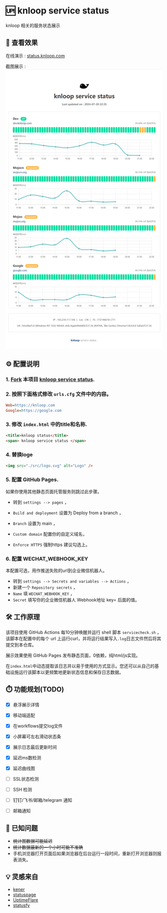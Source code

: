 # 🆙 knloop service status

knloop 相关的服务状态展示

## 👀 查看效果

在线演示 : [status.knloop.com](https://status.knloop.com)


截图展示 :
![截图展示](public/20240720224751.png)

## ⚙️ 配置说明

### 1. [Fork](https://github.com/shadowqcom/knloop-service-status/fork) 本项目 [knloop service status](https://github.com/shadowqcom/knloop-service-status/fork).
### 2. 按照下面格式修改 `urls.cfg` 文件中的内容。  
  
```cfg
Web=https://knloop.com
Google=https://google.com
```

### 3. 修改 `index.html` 中的title和名称.

```html
<title>knloop status</title>
<span> knloop service status </span>
```
### 4. 替换loge
```html
<img src="./src/logo.svg" alt="Logo" />
```

### 5. 配置 GitHub Pages.

如果你使用其他静态页面托管服务则跳过此步骤。  

- 转到 `settings --> pages` ，

- `Build and deployment`  设置为 Deploy from a branch ，

- `Branch`  设置为 main ，

- `Custom domain`  配置你的自定义域名，

- `Enforce HTTPS`  强制https 建议勾选上。

### 6. 配置 WECHAT_WEBHOOK_KEY

本配置可选，用作推送失败的url到企业微信机器人。
- 转到 `settings --> Secrets and variables --> Actions` ，
- 新建一个 `Repository secrets` ，
- `Name` 填 `WECHAT_WEBHOOK_KEY` ，
- `Secret` 填写你的企业微信机器人 Webhook地址 key= 后面的值。


## 🛠️ 工作原理

该项目使用 GitHub Actions 每10分钟唤醒并运行 shell 脚本 `servicecheck.sh` ，该脚本在配置中的每个 url 上运行curl，并将运行结果写入`.log`日志文件然后将其提交到本仓库。  

展示效果使用 GitHub Pages 发布静态页面，0依赖，纯html/js实现。

在`index.html`中动态提取该日志并以易于使用的方式显示。您还可以从自己的基础设施运行该脚本以更频繁地更新状态信息和保存日志数据。


## ⏱️ 功能规划(TODO)
- [x] 悬浮展示详情
- [x] 移动端适配
- [x] 在workflows提交log文件
- [x] 小屏幕可左右滑动状态条
- [x] 展示日志最后更新时间
- [x] 延迟ms数检测
- [x] 延迟曲线图
- [ ] SSL状态检测
- [ ] SSH 检测
- [ ] 钉钉/飞书/邮箱/telegram 通知
- [ ] 邮箱通知


## 🐞 已知问题
- ~~统计图数据可能延迟~~
- ~~统计数据最新的一个小时可能不准确~~
- 手机浏览器打开页面后如果浏览器在后台运行一段时间，重新打开浏览器则报表消失。

## 💡 灵感来自
- [kener](https://github.com/rajnandan1/kener)
- [statuspage](https://github.com/statsig-io/statuspage/)
- [UptimeFlare](https://github.com/lyc8503/UptimeFlare)
- [statusfy](https://github.com/juliomrqz/statusfy)

